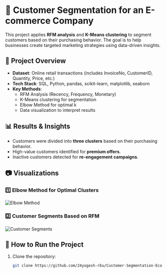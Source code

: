 # 🛒 Customer Segmentation for an E-commerce Company

This project applies **RFM analysis** and **K-Means clustering** to segment customers based on their purchasing behavior. The goal is to help businesses create targeted marketing strategies using data-driven insights.

## 📌 Project Overview
- **Dataset**: Online retail transactions (includes InvoiceNo, CustomerID, Quantity, Price, etc.)
- **Tech Stack**: SQL, Python, pandas, scikit-learn, matplotlib, seaborn
- **Key Methods**: 
  - RFM Analysis (Recency, Frequency, Monetary)
  - K-Means clustering for segmentation
  - Elbow Method for optimal k
  - Data visualization to interpret results

## 📊 Results & Insights
- Customers were divided into **three clusters** based on their purchasing behavior.
- High-value customers identified for **premium offers**.
- Inactive customers detected for **re-engagement campaigns**.

## 📷 Visualizations
### **1️⃣ Elbow Method for Optimal Clusters**
![Elbow Method](images/elbow_method.png)

### **2️⃣ Customer Segments Based on RFM**
![Customer Segments](images/customer_segments.png)

## 🚀 How to Run the Project
1. Clone the repository:
   ```bash
   git clone https://github.com/24yogesh-rbu/Customer-Segmentation-Ecommerce.git

